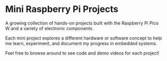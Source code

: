 # Mini Raspberry Pi Projects

A growing collection of hands-on projects built with the Raspberry Pi Pico W and a variety of electronic components.  

Each mini project explores a different hardware or software concept to help me learn, experiment, and document my progress in embedded systems.

Feel free to browse around to see code and demo videos for each project!
